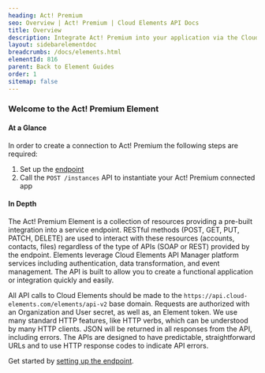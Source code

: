 ```yaml
---
heading: Act! Premium
seo: Overview | Act! Premium | Cloud Elements API Docs
title: Overview
description: Integrate Act! Premium into your application via the Cloud Elements APIs.
layout: sidebarelementdoc
breadcrumbs: /docs/elements.html
elementId: 816
parent: Back to Element Guides
order: 1
sitemap: false
---
```


### Welcome to the Act! Premium Element


#### At a Glance

In order to create a connection to Act! Premium the following steps are required:

1. Set up the [endpoint](actpremium-endpoint-setup.html)
2. Call the `POST /instances` API to instantiate your Act! Premium connected app

#### In Depth

The Act! Premium Element is a collection of resources providing a pre-built integration into a service endpoint. RESTful methods (POST, GET, PUT, PATCH, DELETE) are used to interact with these resources (accounts, contacts, files) regardless of the type of APIs (SOAP or REST) provided by the endpoint. Elements leverage Cloud Elements API Manager platform services including authentication, data transformation, and event management.  The API is built to allow you to create a functional application or integration quickly and easily.

All API calls to Cloud Elements should be made to the `https://api.cloud-elements.com/elements/api-v2` base domain. Requests are authorized with an Organization and User secret, as well as, an Element token.  We use many standard HTTP features, like HTTP verbs, which can be understood by many HTTP clients. JSON will be returned in all responses from the API, including errors. The APIs are designed to have predictable, straightforward URLs and to use HTTP response codes to indicate API errors.

Get started by [setting up the endpoint](actpremium-endpoint-setup.html).
